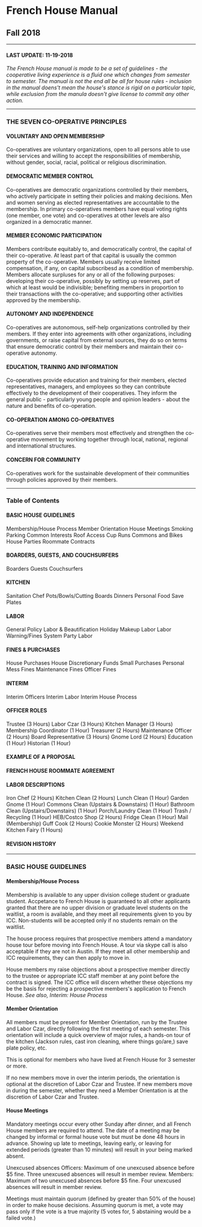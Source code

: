 # French House Manual
## Fall 2018

---

#### LAST UPDATE: 11-19-2018
*The French House manual is made to be a set of guidelines - the cooperative living experience is a fluid one which changes from semester to semester. The manual is not the end all be all for house rules - inclusion in the manual doens't mean the house's stance is rigid on a particular topic, while exclusion from the manula doesn't give license to commit any other action.*

---

### THE SEVEN CO-OPERATIVE PRINCIPLES

#### VOLUNTARY AND OPEN MEMBERSHIP
Co-operatives are voluntary organizations, open to all persons able to use their services and willing to accept the responsibilities of membership, without gender, social, racial, political or religious discrimination.

#### DEMOCRATIC MEMBER CONTROL
Co-operatives are democratic organizations controlled by their members, who actively participate in setting their policies and making decisions. Men and women serving as elected representatives are accountable to the membership. In primary co-operatives members have equal voting rights (one member, one vote) and co-operatives at other levels are also organized in a democratic manner.

#### MEMBER ECONOMIC PARTICIPATION
Members contribute equitably to, and democratically control, the capital of their co-operative. At least part of that capital is usually the common property of the co-operative. Members usually receive limited compensation, if any, on capital subscribesd as a condition of membership. Members allocate surpluses for any or all of the following purposes: developing their co-operative, possibly by setting up reserves, part of which at least would be indivisible; benefiting members in proportion to their transactions with the co-operative; and supporting other activities approved by the membership.

#### AUTONOMY AND INDEPENDENCE
Co-operatives are autonomous, self-help organizations controlled by their members. If they enter into agreements with other organizations, including governments, or raise capital from external sources, they do so on terms that ensure democratic control by their members and maintain their co-operative autonomy.

#### EDUCATION, TRAINING AND INFORMATION
Co-operatives provide education and training for their members, elected representatives, managers, and employees so they can contribute effectively to the development of their cooperatives. They inform the general public - particularly young people and opinion leaders - about the nature and benefits of co-operation.

#### CO-OPERATION AMONG CO-OPERATIVES
Co-operatives serve their members most effectively and strengthen the co-operative movement by working together through local, national, regional and international structures.

#### CONCERN FOR COMMUNITY
Co-operatives work for the sustainable development of their communities through policies approved by their members.

---

### Table of Contents

#### BASIC HOUSE GUIDELINES
Membership/House Process
Member Orientation
House Meetings
Smoking
Parking
Common Interests
Roof Access
Cup Runs
Commons and Bikes
House Parties
Roommate Contracts

#### BOARDERS, GUESTS, AND COUCHSURFERS
Boarders
Guests
Couchsurfers

#### KITCHEN
Sanitation
Chef Pots/Bowls/Cutting Boards
Dinners
Personal Food
Save Plates

#### LABOR
General Policy
Labor & Beautification Holiday
Makeup Labor
Labor Warning/Fines System
Party Labor

#### FINES & PURCHASES
House Purchases
House Discretionary Funds
Small Purchases
Personal Mess Fines
Maintenance Fines
Officer Fines

#### INTERIM
Interim Officers
Interim Labor
Interim House Process

#### OFFICER ROLES
Trustee (3 Hours)
Labor Czar (3 Hours)
Kitchen Manager (3 Hours)
Membership Coordinator (1 Hour)
Treasurer (2 Hours)
Maintenance Officer (2 Hours)
Board Representative (3 Hours)
Gnome Lord (2 Hours)
Education (1 Hour)
Historian (1 Hour)

#### EXAMPLE OF A PROPOSAL

#### FRENCH HOUSE ROOMMATE AGREEMENT

#### LABOR DESCRIPTIONS
Iron Chef (2 Hours)
Kitchen Clean (2 Hours)
Lunch Clean (1 Hour)
Garden Gnome (1 Hour)
Commons Clean (Upstairs & Downstairs) (1
Hour)
Bathroom Clean (Upstairs/Downstairs) (1
Hour)
Porch/Laundry Clean (1 Hour)
Trash / Recycling (1 Hour)
HEB/Costco Shop (2 Hours)
Fridge Clean (1 Hour)
Mail (Membership)
Guff Cook (2 Hours)
Cookie Monster (2 Hours)
Weekend Kitchen Fairy (1 Hours)

#### REVISION HISTORY

---

### BASIC HOUSE GUIDELINES

#### Membership/House Process
Membership is available to any upper division college student or graduate student. Accpetance to French House is guaranteed to all other applicants granted that there are no upper division or graduate level students on the waitlist, a room is available, and they meet all requirements given to you by ICC. Non-students will be accepted only if no students remain on the waitlist.

The house process requires that prospective members attend a mandatory house tour before moving into French House. A tour via skype call is also acceptable if they are not in Austin. If they meet all other membership and ICC requirements, they can then apply to move in.

House members my raise objections about a prospective member directly to the trustee or appropriate ICC staff member at any point before the contract is signed. The ICC office will discern whether these objections my be the basis for rejecting a prospective members's application to French House.
*See also, Interim: House Process*

#### Member Orientation
All members must be present for Member Orientation, run by the Trustee and Labor Czar, directly following the first meeting of each semester. This orientation will include a quick overview of major rules, a hands-on tour of the kitchen (Jackson rules, cast iron cleaning, where things go/are,) save plate policy, etc.

This is optional for members who have lived at French House for 3 semester or more.

If no new members move in over the interim periods, the orientation is optional at the discretion of Labor Czar and Trustee. If new members move in during the semester, whether they need a Member Orientation is at the discretion of Labor Czar and Trustee.

#### House Meetings
Mandatory meetings occur every other Sunday after dinner, and all French House members are required to attend. The date of a meeting may be changed by informal or formal house vote but must be done 48 hours in advance. Showing up late to meetings, leaving early, or leaving for extended periods (greater than 10 minutes) will result in your being marked absent.

Unexcused absences
Officers: Maximum of one unexcused absence before $5 fine.
        Three unexcused absences will result in member review.
Members: Maximum of two unexcused absences before $5 fine.
        Four unexcused absences will result in member review.

Meetings must maintain quorum (defined by greater than 50% of the house) in order to make house decisions. Assuming quorum is met, a vote may pass only if the vote is a true majority (5 votes for, 5 abstaining would be a failed vote.)
